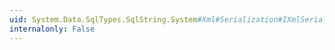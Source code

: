 ```yaml
---
uid: System.Data.SqlTypes.SqlString.System#Xml#Serialization#IXmlSerializable#WriteXml(System.Xml.XmlWriter)
internalonly: False
---
```

